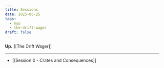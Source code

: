 ```yaml
---
title: Sessions
date: 2025-06-25
tags:
  - map
  - the-drift-wager
draft: false
---
```

**Up.** [[The Drift Wager]]

---

- [[Session 0 - Crates and Consequences]]